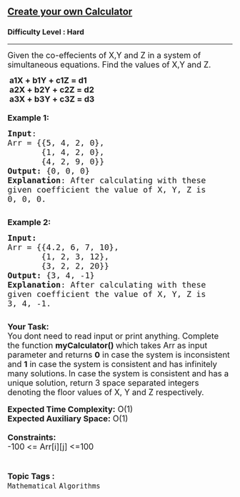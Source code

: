 <h2><a href="https://practice.geeksforgeeks.org/problems/create-your-own-calculator4308/1?page=5&difficulty[]=2&sortBy=accuracy">Create your own Calculator</a></h2><h3>Difficulty Level : Hard</h3><hr><div class="problems_problem_content__Xm_eO"><p><span style="font-size:18px">Given the co-effecients of X,Y and Z in&nbsp;a system of simultaneous equations. Find the values of X,Y and Z.</span></p>

<p><span style="font-size:18px"><strong>&nbsp;a1X + b1Y + c1Z = d1</strong></span><br>
<span style="font-size:18px"><strong>&nbsp;a2X + b2Y + c2Z = d2</strong></span><br>
<span style="font-size:18px"><strong>&nbsp;a3X + b3Y + c3Z = d3</strong><br>
<br>
<strong>Example 1:</strong></span></p>

<pre><span style="font-size:18px"><strong>Input</strong>: 
Arr = {{5, 4, 2, 0},
       {1, 4, 2, 0},
&nbsp;      {4, 2, 9, 0}}
<strong>Output: </strong>{0, 0, 0}&nbsp;
<strong>Explanation</strong>: After calculating with these
given coefficient the value of X, Y, Z is
0, 0, 0.</span>
</pre>

<p><br>
<span style="font-size:18px"><strong>Example 2:</strong></span></p>

<pre><span style="font-size:18px"><strong>Input: 
</strong>Arr = {{4.2, 6, 7, 10},
       {1, 2, 3, 12},
&nbsp;      {3, 2, 2, 20}}
<strong>Output:&nbsp;</strong>{3, 4, -1}
<strong>Explanation</strong>: After calculating with these
given coefficient the value of X, Y, Z is
3, 4, -1. 
</span></pre>

<p><br>
<span style="font-size:18px"><strong>Your Task:&nbsp;&nbsp;</strong><br>
You dont need to read input or print anything. Complete the function <strong>myCalculator()&nbsp;</strong>which takes Arr&nbsp;as input parameter and returns <strong>0</strong> in case the system is inconsistent and <strong>1</strong> in case the system is consistent and has infinitely many solutions.</span>&nbsp;<span style="font-size:18px">In&nbsp;case the system is consistent and has a unique solution, return&nbsp;3 space separated integers denoting the floor values of X, Y and Z respectively.</span><br>
<br>
<span style="font-size:18px"><strong>Expected Time Complexity:</strong> O(1)<br>
<strong>Expected Auxiliary Space:</strong> O(1)<br>
<br>
<strong>Constraints:</strong><br>
-100 &lt;= Arr[i][j]&nbsp;&lt;=100</span></p>
</div><br><p><span style=font-size:18px><strong>Topic Tags : </strong><br><code>Mathematical</code>&nbsp;<code>Algorithms</code>&nbsp;